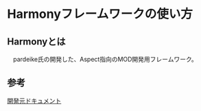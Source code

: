 # Harmonyフレームワークの使い方

## Harmonyとは

　pardeike氏の開発した、Aspect指向のMOD開発用フレームワーク。

## 参考

[開発元ドキュメント](https://github.com/pardeike/Harmony/wiki)
